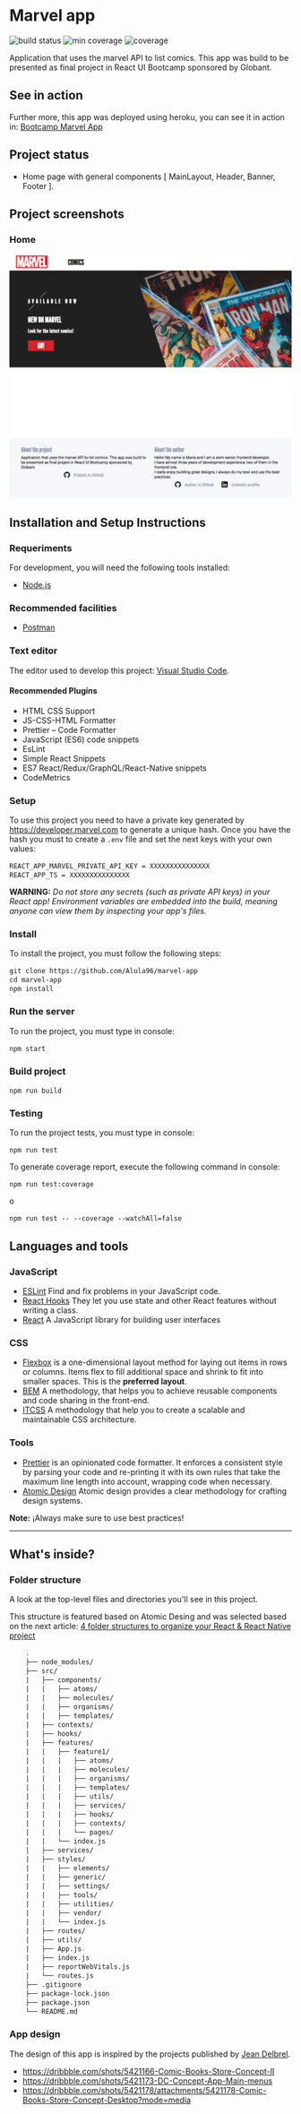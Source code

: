 # Marvel app
![build status](https://img.shields.io/static/v1?label=build&message=passing&color=brightgreen)
![min coverage](https://img.shields.io/static/v1?label=min%20coverage&message=65%&color=brightgreen)
![coverage](https://img.shields.io/static/v1?label=coverage&message=80%&color=brightgreen)

Application that uses the marvel API to list comics. This app was build to be presented as final project in React UI Bootcamp sponsored by Globant.

## See in action
Further more, this app was deployed using heroku, you can see it in action in: 
[Bootcamp Marvel App](https://bootcamp-marvel-app.herokuapp.com/)

## Project status
 - Home page with general components [ MainLayout, Header, Banner, Footer ].

## Project screenshots

### Home
![Home view](./public/readme-files/home-capture-001.png)


## Installation and Setup Instructions 

### Requeriments

For development, you will need the following tools installed:

- [Node.js](https://nodejs.org/es/)

### Recommended facilities

- [Postman](https://www.postman.com/)

### Text editor

The editor used to develop this project: [Visual Studio Code](https://code.visualstudio.com/).
#### Recommended Plugins

- HTML CSS Support
- JS-CSS-HTML Formatter
- Prettier – Code Formatter
- JavaScript (ES6) code snippets
- EsLint
- Simple React Snippets
- ES7 React/Redux/GraphQL/React-Native snippets
- CodeMetrics

### Setup
To use this project you need to have a private key generated by https://developer.marvel.com to generate a unique hash. Once you have the hash you must to create a `.env` file and set the next keys with your own values:

```
REACT_APP_MARVEL_PRIVATE_API_KEY = XXXXXXXXXXXXXXX
REACT_APP_TS = XXXXXXXXXXXXXXX
```

**WARNING:** *Do not store any secrets (such as private API keys) in your React app! Environment variables are embedded into the build, meaning anyone can view them by inspecting your app's files.*

### Install
To install the project, you must follow the following steps:

    git clone https://github.com/Alula96/marvel-app
    cd marvel-app
    npm install

### Run the server

To run the project, you must type in console:

    npm start

### Build project 

    npm run build

### Testing

To run the project tests, you must type in console:

    npm run test

To generate coverage report, execute the following command in console:

    npm run test:coverage

o

    npm run test -- --coverage --watchAll=false

## Languages ​​and tools

### JavaScript

- [ESLint](https://eslint.org/) Find and fix problems in your JavaScript code.
- [React Hooks](https://es.reactjs.org/docs/hooks-intro.html) They let you use state and other React features without writing a class.
- [React](http://facebook.github.io/react) A JavaScript library for building user interfaces

### CSS

- [Flexbox](https://css-tricks.com/snippets/css/a-guide-to-flexbox/) is a one-dimensional layout method for laying out items in rows or columns. Items flex to fill additional space and shrink to fit into smaller spaces. This is the **preferred layout**.
- [BEM](http://getbem.com/introduction/) A methodology, that helps you to achieve reusable components and code sharing in the front-end.
- [ITCSS](https://www.xfive.co/blog/itcss-scalable-maintainable-css-architecture/) A methodology that help you to create a scalable and maintainable CSS architecture.

### Tools

- [Prettier](https://sass-lang.com/documentation) is an opinionated code formatter. It enforces a consistent style by parsing your code and re-printing it with its own rules that take the maximum line length into account, wrapping code when necessary.
- [Atomic Design](https://bradfrost.com/blog/post/atomic-web-design/) Atomic design provides a clear methodology for crafting design systems.

**Note:** ¡Always make sure to use best practices!

---

## What's inside?

### Folder structure

A look at the top-level files and directories you'll see in this project.

This structure is featured based on Atomic Desing and was selected based on the next article: [4 folder structures to organize your React & React Native project](https://reboot.studio/blog/folder-structures-to-organize-react-project/)

```
    .
    ├── node_modules/
    ├── src/
    |   ├── components/
    |   |   ├── atoms/
    |   |   ├── molecules/
    |   |   ├── organisms/
    |   |   ├── templates/
    |   ├── contexts/
    |   ├── hooks/
    |   ├── features/
    |   |   ├── feature1/
    |   |   |   ├── atoms/
    |   |   |   ├── molecules/
    |   |   |   ├── organisms/
    |   |   |   ├── templates/
    |   |   |   ├── utils/
    |   |   |   ├── services/
    |   |   |   ├── hooks/
    |   |   |   ├── contexts/
    |   |   |   └── pages/
    |   |   └── index.js
    |   ├── services/
    |   ├── styles/
    |   |   ├── elements/
    |   |   ├── generic/
    |   |   ├── settings/
    |   |   ├── tools/
    |   |   ├── utilities/
    |   |   ├── vendor/
    |   |   └── index.js
    |   ├── routes/
    |   ├── utils/
    |   ├── App.js
    |   ├── index.js
    |   ├── reportWebVitals.js
    |   └── routes.js
    ├── .gitignore
    ├── package-lock.json
    ├── package.json
    └── README.md
```

### App design

The design of this app is inspired by the projects published by [Jean Delbrel](https://dribbble.com/jeandelbrel).

- https://dribbble.com/shots/5421166-Comic-Books-Store-Concept-II
- https://dribbble.com/shots/5421173-DC-Concept-App-Main-menus
- https://dribbble.com/shots/5421178/attachments/5421178-Comic-Books-Store-Concept-Desktop?mode=media
